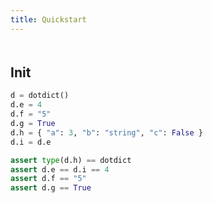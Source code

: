 ```yaml
---
title: Quickstart
---
```


<style>
  /* Add divider line between sections before the heading */
  h2 {
    border-top: 1px dotted var(--md-default-fg-color--lighter);
    padding-top: 1.25rem;
  }
</style>


## Init

```python
d = dotdict()
d.e = 4
d.f = "5"
d.g = True
d.h = { "a": 3, "b": "string", "c": False }
d.i = d.e

assert type(d.h) == dotdict
assert d.e == d.i == 4
assert d.f == "5"
assert d.g == True
```